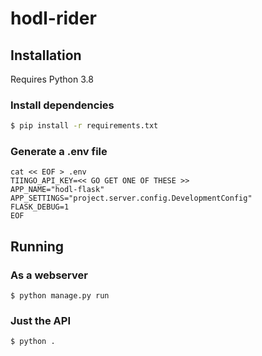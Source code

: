 # hodl-rider


## Installation
Requires Python 3.8

### Install dependencies 
```sh
$ pip install -r requirements.txt
```

### Generate a .env file
```shell script
cat << EOF > .env
TIINGO_API_KEY=<< GO GET ONE OF THESE >>
APP_NAME="hodl-flask"
APP_SETTINGS="project.server.config.DevelopmentConfig"
FLASK_DEBUG=1
EOF
```

## Running
### As a webserver
```
$ python manage.py run
```

### Just the API
```
$ python .
```
